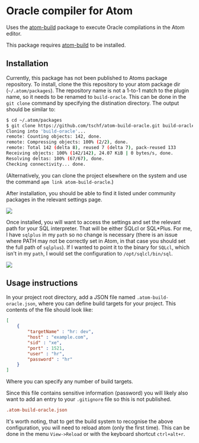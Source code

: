 # Oracle compiler for Atom

Uses the [atom-build](https://atom.io/packages/build) package to execute Oracle compilations in the Atom editor.

This package requires [atom-build](https://atom.io/packages/build) to be installed.

## Installation

Currently, this package has not been published to Atoms package repository. To install, clone the this repository to your atom package dir (`~/.atom/packages`). The repository name is not a 1-to-1 match to the plugin name, so it needs to be renamed to `build-oracle`. This can be done in the `git clone` command by specifying the distination directory. The output should be similar to:

```bash
$ cd ~/.atom/packages
$ git clone https://github.com/tschf/atom-build-oracle.git build-oracle
Cloning into 'build-oracle'...
remote: Counting objects: 142, done.
remote: Compressing objects: 100% (2/2), done.
remote: Total 142 (delta 8), reused 7 (delta 7), pack-reused 133
Receiving objects: 100% (142/142), 24.07 KiB | 0 bytes/s, done.
Resolving deltas: 100% (67/67), done.
Checking connectivity... done.
```

(Alternatively, you can clone the project elsewhere on the system and use the command `apm link atom-build-oracle`.)

After installation, you should be able to find it listed under community packages in the relevant settings page.

![](https://cloud.githubusercontent.com/assets/1747643/11413140/e4b75b26-9439-11e5-86f5-7bb7dcb19b39.png)

Once installed, you will want to access the settings and set the relevant path for your SQL interpreter. That will be either SQLcl or SQL*Plus. For me, I have `sqlplus` in my `path` so no change is necessary (there is an issue where PATH may not be correctly set in Atom, in that case you should set the full path of `sqlplus`). If I wanted to point it to the binary for `SQLcl`, which isn't in my `path`, I would set the configuration to `/opt/sqlcl/bin/sql`.

![](https://cloud.githubusercontent.com/assets/1747643/11413201/79fcaa10-943a-11e5-881f-1715ef163e29.png)

## Usage instructions

In your project root directory, add a JSON file named `.atom-build-oracle.json`, where you can define build targets for your project. This contents of the file should look like:

```json
[
    {
        "targetName" : "hr: dev",
        "host" : "example.com",
        "sid" : "xe",
        "port" : 1521,
        "user" : "hr",
        "password" : "hr"
    }
]
```

Where you can specify any number of build targets.

Since this file contains sensitive information (password) you will likely also want to add an entry to your `.gitignore` file so this is not published.

```conf
.atom-build-oracle.json
```

It's worth noting, that to get the build system to recognise the above configuration, you will need to reload atom (only the first time). This can be done in the menu `View->Reload` or with the keyboard shortcut `ctrl+alt+r`.
